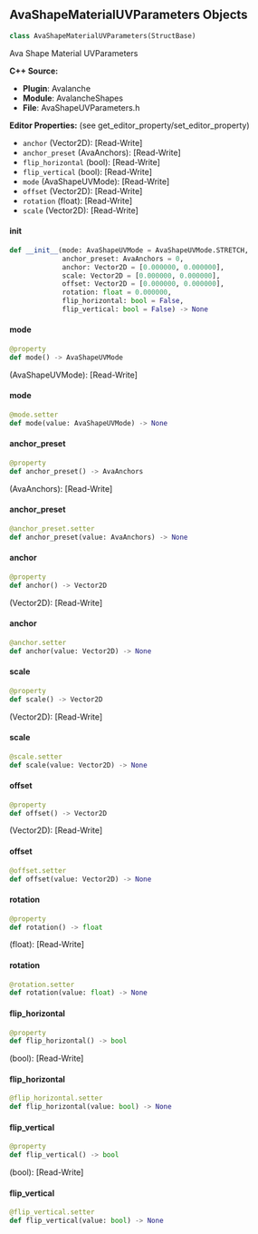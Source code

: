 ## AvaShapeMaterialUVParameters Objects

```python
class AvaShapeMaterialUVParameters(StructBase)
```

Ava Shape Material UVParameters

**C++ Source:**

- **Plugin**: Avalanche
- **Module**: AvalancheShapes
- **File**: AvaShapeUVParameters.h

**Editor Properties:** (see get_editor_property/set_editor_property)

- ``anchor`` (Vector2D):  [Read-Write]
- ``anchor_preset`` (AvaAnchors):  [Read-Write]
- ``flip_horizontal`` (bool):  [Read-Write]
- ``flip_vertical`` (bool):  [Read-Write]
- ``mode`` (AvaShapeUVMode):  [Read-Write]
- ``offset`` (Vector2D):  [Read-Write]
- ``rotation`` (float):  [Read-Write]
- ``scale`` (Vector2D):  [Read-Write]

<a id="unreal.AvaShapeMaterialUVParameters.__init__"></a>

#### __init__

```python
def __init__(mode: AvaShapeUVMode = AvaShapeUVMode.STRETCH,
             anchor_preset: AvaAnchors = 0,
             anchor: Vector2D = [0.000000, 0.000000],
             scale: Vector2D = [0.000000, 0.000000],
             offset: Vector2D = [0.000000, 0.000000],
             rotation: float = 0.000000,
             flip_horizontal: bool = False,
             flip_vertical: bool = False) -> None
```

<a id="unreal.AvaShapeMaterialUVParameters.mode"></a>

#### mode

```python
@property
def mode() -> AvaShapeUVMode
```

(AvaShapeUVMode):  [Read-Write]

<a id="unreal.AvaShapeMaterialUVParameters.mode"></a>

#### mode

```python
@mode.setter
def mode(value: AvaShapeUVMode) -> None
```

<a id="unreal.AvaShapeMaterialUVParameters.anchor_preset"></a>

#### anchor_preset

```python
@property
def anchor_preset() -> AvaAnchors
```

(AvaAnchors):  [Read-Write]

<a id="unreal.AvaShapeMaterialUVParameters.anchor_preset"></a>

#### anchor_preset

```python
@anchor_preset.setter
def anchor_preset(value: AvaAnchors) -> None
```

<a id="unreal.AvaShapeMaterialUVParameters.anchor"></a>

#### anchor

```python
@property
def anchor() -> Vector2D
```

(Vector2D):  [Read-Write]

<a id="unreal.AvaShapeMaterialUVParameters.anchor"></a>

#### anchor

```python
@anchor.setter
def anchor(value: Vector2D) -> None
```

<a id="unreal.AvaShapeMaterialUVParameters.scale"></a>

#### scale

```python
@property
def scale() -> Vector2D
```

(Vector2D):  [Read-Write]

<a id="unreal.AvaShapeMaterialUVParameters.scale"></a>

#### scale

```python
@scale.setter
def scale(value: Vector2D) -> None
```

<a id="unreal.AvaShapeMaterialUVParameters.offset"></a>

#### offset

```python
@property
def offset() -> Vector2D
```

(Vector2D):  [Read-Write]

<a id="unreal.AvaShapeMaterialUVParameters.offset"></a>

#### offset

```python
@offset.setter
def offset(value: Vector2D) -> None
```

<a id="unreal.AvaShapeMaterialUVParameters.rotation"></a>

#### rotation

```python
@property
def rotation() -> float
```

(float):  [Read-Write]

<a id="unreal.AvaShapeMaterialUVParameters.rotation"></a>

#### rotation

```python
@rotation.setter
def rotation(value: float) -> None
```

<a id="unreal.AvaShapeMaterialUVParameters.flip_horizontal"></a>

#### flip_horizontal

```python
@property
def flip_horizontal() -> bool
```

(bool):  [Read-Write]

<a id="unreal.AvaShapeMaterialUVParameters.flip_horizontal"></a>

#### flip_horizontal

```python
@flip_horizontal.setter
def flip_horizontal(value: bool) -> None
```

<a id="unreal.AvaShapeMaterialUVParameters.flip_vertical"></a>

#### flip_vertical

```python
@property
def flip_vertical() -> bool
```

(bool):  [Read-Write]

<a id="unreal.AvaShapeMaterialUVParameters.flip_vertical"></a>

#### flip_vertical

```python
@flip_vertical.setter
def flip_vertical(value: bool) -> None
```

<a id="unreal.AvaToolboxMaterialUVParameters"></a>